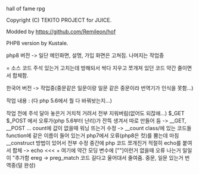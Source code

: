 hall of fame rpg

Copyright (C) TEKITO PROJECT for JUICE.

Modded by https://github.com/Remileon/hof

PHP8 version by Kustale.

php8 버전 -> 일단 메인화면, 설명, 가입 화면은 고쳐짐. 나머지는 작업중

= 소스 코드 주석 있는거 고치는데 방해되서 싹다 지우고 쪼개져 있던 코드 약간 줄이면서 합체함.

한국어 버전 -> 작업중(중문같은 일문이랑 일문 같은 중문이라 번역기가 인식을 못함...)

작업 내용 : (다 php 5.6에서 뭘 다 바꿔놧는지...)

작업 전에 주석 달아 놓은거 거치적 거려서 전부 지워버림(없어도 되잖애...)
$_GET $_POST 에서 오류가(php 5.6부터 난리)가 잔뜩 생겨서 따로 만들어 둠 -> __GET, __POST ...
count에 값이 없을때 워닝 뜨는거 수정 -> __count
class/에 있는 코드들 function에 같은 이름이 들어 있는거 php7에서 오류(php8은 컷)를 뿜는데 마침 __construct 방법이 있어서 전부 수정
중간에 php 코드 쪼개진거 적절히 echo를 붙여서 합체 -> echo <<< + 여기에 약간 모딩
변수에 [""]이런거 없을때 오류 나는거 일일이 "추가함
ereg -> preg_match
코드 길다고 울어대서 줄여줌.
중문, 일문 있는거 번역중(덜 완성)
